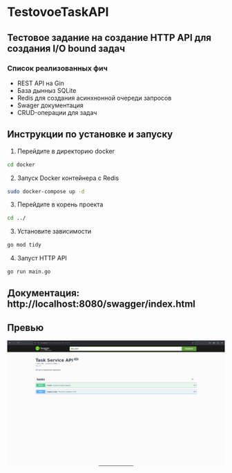 # TestovoeTaskAPI

## Тестовое задание на создание HTTP API для создания  I/O bound задач

### Список реализованных фич
- REST API на Gin
- База дынныз SQLite
- Redis для создания асинхнонной очереди запросов
- Swager документация
- CRUD-операции для задач


## Инструкции по установке и запуску

1. Перейдите в директорию docker
```bash
cd docker
```

2. Запуск Docker контейнера с Redis
```bash
sudo docker-compose up -d
```

3. Перейдите в корень проекта
```bash
cd ../
```

3. Установите зависимости
```bash
go mod tidy
```

4. Запуст HTTP API
```bash
go run main.go
```

## Документация: http://localhost:8080/swagger/index.html


## Превью
![](README_media/item1.png)
